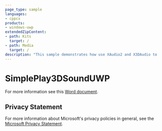 ```yaml
---
page_type: sample
languages:
- cppcx
products:
- windows-uwp
extendedZipContent:
- path: Kits
  target: /
- path: Media
  target: /
description: "This sample demonstrates how use XAudio2 and X3DAudio to playback positional audio in a Universal Windows Platform (UWP) app."
---
```


# SimplePlay3DSoundUWP

For more information see this [Word document](https://github.com/microsoft/Xbox-ATG-Samples/blob/master/UWPSamples/Audio/SimplePlay3DSoundUWP/Readme.docx).

## Privacy Statement

For more information about Microsoft's privacy policies in general, see the [Microsoft Privacy Statement](https://privacy.microsoft.com/privacystatement/).
